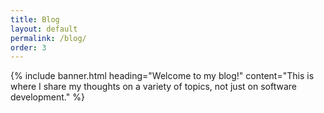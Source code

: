 ```yaml
---
title: Blog
layout: default
permalink: /blog/
order: 3
---
```


{% include banner.html heading="Welcome to my blog!" content="This is where I share my thoughts on a variety of topics, not just on software development." %}

<article id="post-previews" class="banner container">
</article>